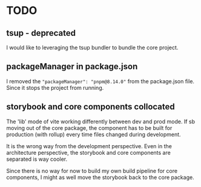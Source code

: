 # TODO

## tsup - deprecated

I would like to leveraging the tsup bundler to bundle the core project.

## packageManager in package.json

I removed the `"packageManager": "pnpm@8.14.0"` from the package.json file. Since it stops the project from running.

## storybook and core components collocated

The 'lib' mode of vite working differently between dev and prod mode. If sb moving out of the core package, the component has to be built for production (with rollup) every time files changed during development.

It is the wrong way from the development perspective. Even in the architecture perspective, the storybook and core components are separated is way cooler.

Since there is no way for now to build my own build pipeline for core components, I might as well move the storybook back to the core package.
